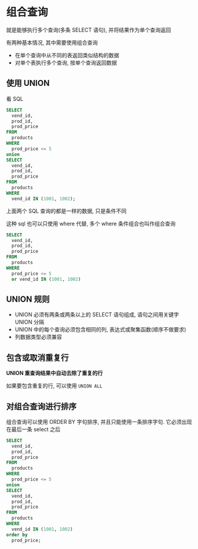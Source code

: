 # 组合查询

就是能够执行多个查询(多条 SELECT 语句), 并将结果作为单个查询返回

有两种基本情况, 其中需要使用组合查询

- 在单个查询中从不同的表返回类似结构的数据
- 对单个表执行多个查询, 按单个查询返回数据

## 使用 UNION

看 SQL

```sql
SELECT
  vend_id,
  prod_id,
  prod_price
FROM
  products
WHERE
  prod_price <= 5
union
SELECT
  vend_id,
  prod_id,
  prod_price
FROM
  products
WHERE
  vend_id IN (1001, 1002);

```

上面两个 SQL 查询的都是一样的数据, 只是条件不同

这种 sql 也可以只使用 where 代替, 多个 where 条件组合也叫作组合查询

```sql
SELECT
  vend_id,
  prod_id,
  prod_price
FROM
  products
WHERE
  prod_price <= 5
  or vend_id IN (1001, 1002)
```

## UNION 规则

- UNION 必须有两条或两条以上的 SELECT 语句组成, 语句之间用关键字 UNION 分隔
- UNION 中的每个查询必须包含相同的列, 表达式或聚集函数(顺序不做要求)
- 列数据类型必须兼容

## 包含或取消重复行

**UNION 重查询结果中自动去除了重复的行**

如果要包含重复的行, 可以使用 `UNION ALL`

## 对组合查询进行排序

组合查询可以使用 ORDER BY 字句排序, 并且只能使用一条排序字句. 它必须出现在最后一条 select 之后

```sql
SELECT
  vend_id,
  prod_id,
  prod_price
FROM
  products
WHERE
  prod_price <= 5
union
SELECT
  vend_id,
  prod_id,
  prod_price
FROM
  products
WHERE
  vend_id IN (1001, 1002)
order by
  prod_price;
```

